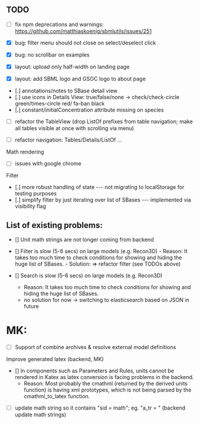 ## TODO 
- [ ] fix npm deprecations and warnings: https://github.com/matthiaskoenig/sbmlutils/issues/251

- [x] bug: filter menu should not close on select/deselect click  
- [x] bug: no scrollbar on examples  
- [x] layout: upload only half-width on landing page 
- [x] layout: add SBML logo and GSOC logo to about page  
- [.] annotations/notes to SBase detail view
- [.] use icons in Details View: true/false/none -> check/check-circle green/times-circle red/ fa-ban black
- [.] constant/initialConcentration attribute missing on species

- [ ] refactor the TableView (drop ListOf prefixes from table navigation; make all tables visible at once with scrolling via menu)
- [ ] refactor navigation: Tables/Details/ListOf ...


Math rendering
- [ ] issues with google chrome

Filter
- [.] more robust handling of state --- not migrating to localStorage for testing purposes
- [.] simplify filter by just iterating over list of SBases --- implemented via visibility flag

## List of existing problems:
- [] Unit math strings are not longer coming from backend
- [] Filter is slow (5-6 secs) on large models (e.g. Recon3D)
        - Reason: It takes too much time to check conditions for showing and hiding the huge list of SBases.
        - Solution: => refactor filter (see TODOs above)
   
- [] Search is slow (5-6 secs) on large models (e.g. Recon3D)
    - Reason: It takes too much time to check conditions for showing and hiding the huge list of SBases.
    - no solution for now -> switching to elasticsearch based on JSON in future
    
# MK:
- [ ] Support of combine archives & resolve external model definitions

Improve generated latex (backend, MK)
- [] In components such as Parameters and Rules, units cannot be rendered in Katex as latex conversion is facing problems in the backend.
    - Reason: Most probably the cmathml (returned by the derived units function) is having xml prototypes, which is not being parsed by the cmathml_to_latex function. 
- [ ] update math string so it contains "sid = math"; eg. "a_tr = " (backend update math strings)
